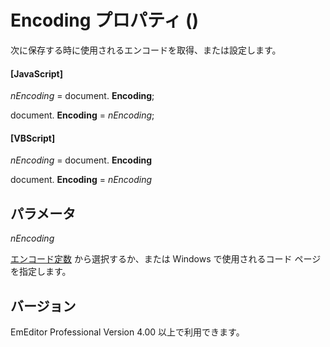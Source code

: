 # Encoding プロパティ ()

次に保存する時に使用されるエンコードを取得、または設定します。

#### \[JavaScript\]

_nEncoding_ = document. **Encoding**;

document. **Encoding** = _nEncoding_;

#### \[VBScript\]

_nEncoding_ = document. **Encoding**

document. **Encoding** = _nEncoding_

## パラメータ

_nEncoding_

[エンコード定数](../const/const_encoding) から選択するか、または Windows
で使用されるコード ページを指定します。

## バージョン

EmEditor Professional Version 4.00 以上で利用できます。
